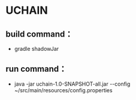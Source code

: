 # UCHAIN

## build command：
* gradle shadowJar


## run command：
* java -jar uchain-1.0-SNAPSHOT-all.jar --config ~/src/main/resources/config.properties
